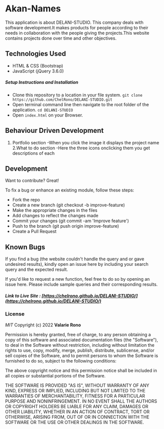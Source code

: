 # Akan-Names

This application is about DELANI-STUDIO. This company deals with software development.It makes products for people according to their needs in collaboration with the people giving the projects.This website contains projects done over time and other objectives. 

## Technologies Used

- HTML & CSS (Bootstrap)
- JavaScript (jQuery 3.6.0)


##### Setup Instructions and Installation

- Clone this repository to a location in your file system. `git clone https://github.com/ChelRono/DELANI-STUDIO.git`
- Open terminal command line then navigate to the root folder of the application. `cd DELANI-STUDIO`
- Open `index.html` on your Browser.


## Behaviour Driven Development

1. Portfolio section
-When you click the image it displays the project name
2.What to do section
-Here the three icons onclicking them you get descriptions of each

## Development

Want to contribute? Great!

To fix a bug or enhance an existing module, follow these steps:
- Fork the repo
- Create a new branch (git checkout -b improve-feature)
- Make the appropriate changes in the files
- Add changes to reflect the changes made
- Commit your changes (git commit -am 'Improve feature')
- Push to the branch (git push origin improve-feature)
- Create a Pull Request


## Known Bugs

If you find a bug (the website couldn't handle the query and or gave undesired results), kindly open an issue here by including your search query and the expected result.

If you'd like to request a new function, feel free to do so by opening an issue here. Please include sample queries and their corresponding results.


##### Link to Live Site : [https://chelrono.github.io/DELANI-STUDIO/](https://chelrono.github.io/DELANI-STUDIO/)

### License

*MIT*
Copyright (c) 2022 **Valarie Rono**

Permission is hereby granted, free of charge, to any person obtaining a copy of this software and associated documentation files (the "Software"), to deal in the Software without restriction, including without limitation the rights to use, copy, modify, merge, publish, distribute, sublicense, and/or sell copies of the Software, and to permit persons to whom the Software is furnished to do so, subject to the following conditions:

The above copyright notice and this permission notice shall be included in all copies or substantial portions of the Software.

THE SOFTWARE IS PROVIDED "AS IS", WITHOUT WARRANTY OF ANY KIND, EXPRESS OR IMPLIED, INCLUDING BUT NOT LIMITED TO THE WARRANTIES OF MERCHANTABILITY, FITNESS FOR A PARTICULAR PURPOSE AND NONINFRINGEMENT. IN NO EVENT SHALL THE AUTHORS OR COPYRIGHT HOLDERS BE LIABLE FOR ANY CLAIM, DAMAGES OR OTHER LIABILITY, WHETHER IN AN ACTION OF CONTRACT, TORT OR OTHERWISE, ARISING FROM, OUT OF OR IN CONNECTION WITH THE SOFTWARE OR THE USE OR OTHER DEALINGS IN THE SOFTWARE.